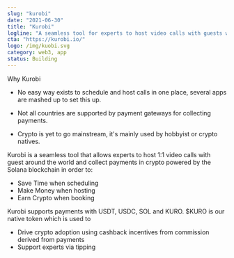 ```yaml
---
slug: "kurobi"
date: "2021-06-30"
title: "Kurobi"
logline: "A seamless tool for experts to host video calls with guests worldwide"
cta: "https://kurobi.io/"
logo: /img/kuobi.svg
category: web3, app
status: Building
---
```


Why Kurobi
- No easy way exists to schedule and host calls in one place, several apps are mashed up to set this up.

- Not all countries are supported by payment gateways for collecting payments. 

- Crypto is yet to go mainstream, it's mainly used by hobbyist or crypto natives.

Kurobi is a seamless tool that allows experts to host 1:1 video calls with guest around the world and collect payments in crypto powered by the Solana blockchain in order to:

- Save Time when scheduling
- Make Money when hosting
- Earn Crypto when booking

Kurobi supports payments with USDT, USDC, SOL and KURO. $KURO is our native token which is used to 
- Drive crypto adoption using cashback incentives from commission derived from payments 
- Support experts via tipping

